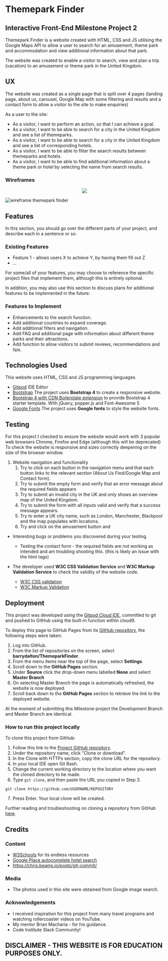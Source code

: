 

# Themepark Finder
## Interactive Front-End Milestone Project 2 

Themepark Finder is a website created with HTML, CSS and JS utilising the Google Maps API to allow a user to search for an amusement, theme park and accommodation and view additional information about that park.

The website was created to enable a visitor to search, view and plan a trip (vacation) to an amusement or theme park in the United Kingdom.


 
## UX
 
The website was created as a single page that is split over 4 pages (landing page, about us, carousel, Google Map with some filtering and results and a contact form to allow a visitor to the site to make enquiries)

As a user to the site:
- As a visitor, I want to perform an action, so that I can achieve a goal.
- As a visitor, I want to be able to search for a city in the United Kingdom and see a list of themeparks.
- As a visitor, I want to be able to search for a city in the United Kingdom and see a list of corresponding hotels.
- As a visitor, I want to be able to filter the search results between themeparks and hotels.
- As a visitor, I want to be able to find additional information about a theme park or hotel by selecting the name from search results.


### Wireframes

<div style="text-align:center;">
<img src="https://i.imgur.com/DnUcEZ8.png"></img>
</div>


![wireframe themepark finder](https://github.com/BarryDalton/ThemeparkFinder/tree/master/assets/wireframes/Wireframe-ThemeparkFinder.png)


## Features

In this section, you should go over the different parts of your project, and describe each in a sentence or so.
 
### Existing Features
- Feature 1 - allows users X to achieve Y, by having them fill out Z
- ...

For some/all of your features, you may choose to reference the specific project files that implement them, although this is entirely optional.

In addition, you may also use this section to discuss plans for additional features to be implemented in the future:

### Features to Implement
- Enhancements to the search function.
- Add additional countries to expand coverage.
- Add additional filters and navigation.
- Add FAQ and additional page with information about different theme parks and their attractions.
- Add function to allow visitors to submit reviews, recommendations and tips.


## Technologies Used

This website uses HTML, CSS and JS programming languages.

- [Gitpod](https://www.https://www.gitpod.io/) IDE Editor
- [Bootstrap](https://www.https://getbootstrap.com/) The project uses **Bootstrap 4** to create a responsive website.
- [Bootstrap 4 with CDN Boilerplate extension](https://www.https://github.com/Eventyret/vscode-bcdn/) to provide Bootstrap 4 starter template. With jQuery, popper.js and Font-Awesome 5
- [Google Fonts](https://fonts.google.com/) The project uses **Google fonts** to style the website fonts.



## Testing

For this project I checked to ensure the website would work with 3 popular web browsers Chrome, Firefox and Edge (although this will be deprecated)
To check the website is responsive and sizes correctly deepening on the size of the browser window.

1. Website navigation and functionality 
    1. Try to click on each button in the navigation menu and that each button links to the relevant section (About Us Find/Google Map and Contact form).
    2. Try to submit the empty form and verify that an error message about the required fields appears
    3. Try to submit an invalid city in the UK and only shows an overview map of the United Kingdom.
    4. Try to submit the form with all inputs valid and verify that a success message appears.
    5. Try to enter a UK city name, such as London, Manchester, Blackpool and the map populates with locations.
    6. Try and click on the amusement button and 

- Interesting bugs or problems you discovered during your testing.
    - Testing the contact form - the required fields are not working as intended and am troubling shooting this. (this is likely an issue with the html tags)
    
- The developer used **W3C CSS Validation Service** and **W3C  Markup Validation Service** to check the validity of the website code.
    - [W3C CSS validation](https://jigsaw.w3.org/css-validator/)
    - [W3C Markup Validation]( https://validator.w3.org/)
    

## Deployment

This project was developed using the [Gitpod Cloud IDE](https://gitpod.io/), committed to git and pushed to GitHub using the built-in function within cloud9. 

To deploy this page to GitHub Pages from its [GitHub repository](https://barrydalton.github.io/ThemeparkFinder/), the following steps were taken: 
1. Log into GitHub. 
2. From the list of repositories on the screen, select **barrydalton/ThemeparkFinder**.
3. From the menu items near the top of the page, select **Settings**.
4. Scroll down to the **GitHub Pages** section.
5. Under **Source** click the drop-down menu labelled **None** and select **Master Branch**
6. On selecting Master Branch the page is automatically refreshed, the website is now deployed. 
7. Scroll back down to the **GitHub Pages** section to retrieve the link to the deployed website.

At the moment of submitting this Milestone project the Development Branch and Master Branch are identical. 

### How to run this project locally

To clone this project from GitHub:
1. Follow this link to the [Project GitHub repository](https://barrydalton.github.io/ThemeparkFinder/).
2. Under the repository name, click "Clone or download".
3. In the Clone with HTTPs section, copy the clone URL for the repository. 
4. In your local IDE open Git Bash.
5. Change the current working directory to the location where you want the cloned directory to be made.
6. Type ```git clone```, and then paste the URL you copied in Step 3.
```console
git clone https://github.com/USERNAME/REPOSITORY
```
7. Press Enter. Your local clone will be created.

Further reading and troubleshooting on cloning a repository from GitHub [here](https://help.github.com/en/articles/cloning-a-repository).


## Credits

### Content
- [W3Schools](https://www.w3schools.com/) for its endless resources
- [Google Place autocomplete hotel search](https://developers.google.com/maps/documentation/javascript/examples/places-autocomplete-hotelsearch)
- https://chris.beams.io/posts/git-commit/ 

### Media
- The photos used in this site were obtained from Google image search.

### Acknowledgements

- I received inspiration for this project from many travel programs and watching rollercoaster videos on YouTube.
- My mentor Brian Macharia - for his guidance.
- Code Institute Slack Community!




## DISCLAIMER - THIS WEBSITE IS FOR EDUCATION PURPOSES ONLY.
